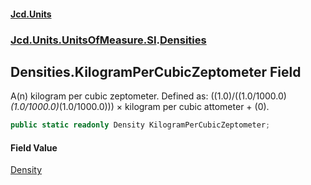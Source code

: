 #### [Jcd.Units](index.md 'index')
### [Jcd.Units.UnitsOfMeasure.SI](Jcd.Units.UnitsOfMeasure.SI.md 'Jcd.Units.UnitsOfMeasure.SI').[Densities](Densities.md 'Jcd.Units.UnitsOfMeasure.SI.Densities')

## Densities.KilogramPerCubicZeptometer Field

A(n) kilogram per cubic zeptometer. Defined as: ((1.0)/((1.0/1000.0)*(1.0/1000.0)*(1.0/1000.0))) × kilogram per cubic attometer + (0).

```csharp
public static readonly Density KilogramPerCubicZeptometer;
```

#### Field Value
[Density](Density.md 'Jcd.Units.UnitTypes.Density')